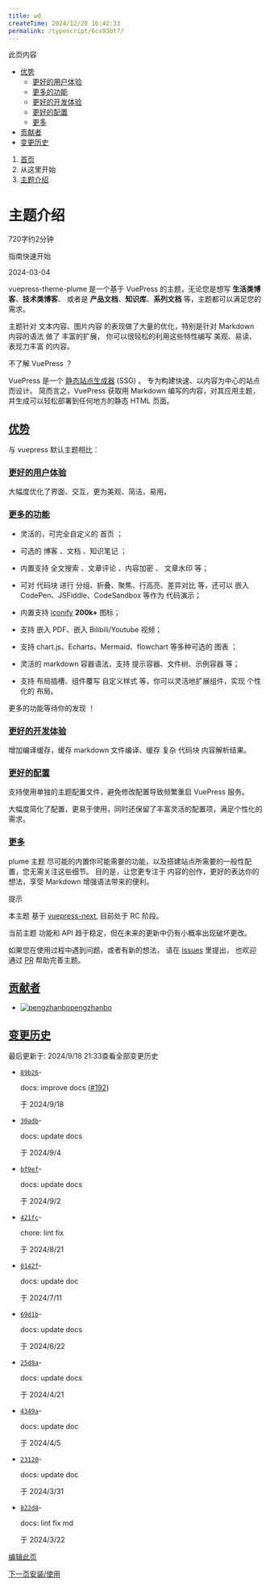 ```yaml
---
title: wd
createTime: 2024/12/20 16:42:33
permalink: /typescript/6cx93bt7/
---
```

此页内容

+   [优势](#优势)
    +   [更好的用户体验](#更好的用户体验)
    +   [更多的功能](#更多的功能)
    +   [更好的开发体验](#更好的开发体验)
    +   [更好的配置](#更好的配置)
    +   [更多](#更多)
+   [贡献者](#doc-contributors)
+   [变更历史](#doc-changelog)

1.  [首页](/)
2.  从这里开始
3.  [主题介绍](/guide/intro/)

# 主题介绍

720字约2分钟

指南快速开始

2024-03-04

vuepress-theme-plume 是一个基于 VuePress 的主题，无论您是想写 **生活类博客**、**技术类博客**、 或者是 **产品文档**、**知识库**、**系列文档** 等，主题都可以满足您的需求。

主题针对 文本内容、图片内容 的表现做了大量的优化，特别是针对 Markdown 内容的语法 做了 丰富的扩展， 你可以很轻松的利用这些特性编写 美观、易读、表现力丰富 的内容。

不了解 VuePress ？

VuePress 是一个 [静态站点生成器](https://en.wikipedia.org/wiki/Static_site_generator) (SSG) 。 专为构建快速、以内容为中心的站点而设计。 简而言之，VuePress 获取用 Markdown 编写的内容，对其应用主题，并生成可以轻松部署到任何地方的静态 HTML 页面。

## [优势](#优势)

与 vuepress 默认主题相比：

### [更好的用户体验](#更好的用户体验)

大幅度优化了界面、交互，更为美观、简洁，易用。

### [更多的功能](#更多的功能)

+   灵活的，可完全自定义的 首页 ；
    
+   可选的 博客 、文档 、知识笔记 ；
    
+   内置支持 全文搜索 、文章评论 、内容加密 、 文章水印 等；
    
+   可对 代码块 进行 分组、折叠、聚焦、行高亮、差异对比 等，还可以 嵌入 CodePen、JSFiddle、CodeSandbox 等作为 代码演示；
    
+   内置支持 [iconify](https://icon-sets.iconify.design/) **200k+** 图标；
    
+   支持 嵌入 PDF、嵌入 Bilibili/Youtube 视频；
    
+   支持 chart.js、Echarts、Mermaid、flowchart 等多种可选的 图表 ；
    
+   灵活的 markdown 容器语法，支持 提示容器、文件树、示例容器 等；
    
+   支持 布局插槽、组件覆写 自定义样式 等，你可以灵活地扩展组件，实现 个性化的 布局。
    

更多的功能等待你的发现 ！

### [更好的开发体验](#更好的开发体验)

增加编译缓存，缓存 markdown 文件编译、缓存 复杂 代码块 内容解析结果。

### [更好的配置](#更好的配置)

支持使用单独的主题配置文件，避免修改配置导致频繁重启 VuePress 服务。

大幅度简化了配置，更易于使用，同时还保留了丰富灵活的配置项，满足个性化的需求。

### [更多](#更多)

plume 主题 尽可能的内置你可能需要的功能，以及搭建站点所需要的一般性配置，您无需关注这些细节。 目的是，让您更专注于 内容的创作，更好的表达你的想法，享受 Markdown 增强语法带来的便利。

提示

本主题 基于 [vuepress-next](https://github.com/vuepress/vuepress-next), 目前处于 RC 阶段。

当前主题 功能和 API 趋于稳定，但在未来的更新中仍有小概率出现破坏更改。

如果您在使用过程中遇到问题，或者有新的想法， 请在 [Issues](https://github.com/pengzhanbo/vuepress-theme-plume/issues) 里提出， 也欢迎 通过 [PR](https://github.com/pengzhanbo/vuepress-theme-plume/pulls) 帮助完善主题。

## [贡献者](#doc-contributors)

+   [![pengzhanbo](https://avatars.githubusercontent.com/pengzhanbo?v=4)pengzhanbo](https://github.com/pengzhanbo)

## [变更历史](#doc-changelog)

最后更新于: 2024/9/18 21:33查看全部变更历史

+   [`89b26`](https://github.com/pengzhanbo/vuepress-theme-plume/commit/89b2601ec706b75dc438178c4226fa1650cc5aa5)\-
    
    docs: improve docs ([#192](https://github.com/pengzhanbo/vuepress-theme-plume/issues/192))
    
    于 2024/9/18
    
+   [`30adb`](https://github.com/pengzhanbo/vuepress-theme-plume/commit/30adbecc8c83d7e2ac32994d09c17ee537c69e9e)\-
    
    docs: update docs
    
    于 2024/9/4
    
+   [`bf9ef`](https://github.com/pengzhanbo/vuepress-theme-plume/commit/bf9ef6372a7c1ffa8a378b81e60ed05cf2623caa)\-
    
    docs: update docs
    
    于 2024/9/2
    
+   [`421fc`](https://github.com/pengzhanbo/vuepress-theme-plume/commit/421fce40dad6d685aa47d82c745cc263834863cb)\-
    
    chore: lint fix
    
    于 2024/8/21
    
+   [`0142f`](https://github.com/pengzhanbo/vuepress-theme-plume/commit/0142fe9fa3ed21fc0b9cbe3027050ebde09c3438)\-
    
    docs: update doc
    
    于 2024/7/11
    
+   [`69d1b`](https://github.com/pengzhanbo/vuepress-theme-plume/commit/69d1b0f2d94b1eb36c8709d67884ec735c47d90c)\-
    
    docs: update docs
    
    于 2024/6/22
    
+   [`25d8a`](https://github.com/pengzhanbo/vuepress-theme-plume/commit/25d8aa1fb385b6f0f38f34434933dc23d530fbce)\-
    
    docs: update docs
    
    于 2024/4/21
    
+   [`4349a`](https://github.com/pengzhanbo/vuepress-theme-plume/commit/4349ab023ca3762f521c33a04301aae39b6c102d)\-
    
    docs: update doc
    
    于 2024/4/5
    
+   [`23120`](https://github.com/pengzhanbo/vuepress-theme-plume/commit/23120fd88a635ffccb3b0304b0eeea4f9a825a05)\-
    
    docs: update doc
    
    于 2024/3/31
    
+   [`822d8`](https://github.com/pengzhanbo/vuepress-theme-plume/commit/822d861daef23a289c5e7720cdd7b0beb79b60c1)\-
    
    docs: lint fix md
    
    于 2024/3/22
    

[编辑此页](https://github.com/pengzhanbo/vuepress-theme-plume/edit/main/docs/notes/theme/guide/介绍.md)

[下一页安装/使用](/guide/quick-start/)